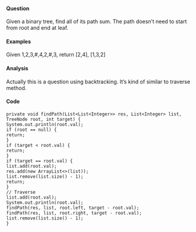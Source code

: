 #### Question
Given a binary tree, find all of its path sum. The path doesn’t need to start from root and end at leaf.
#### Examples
Given 1,2,3,#,4,2,#,3, return [2,4], [1,3,2]
#### Analysis
Actually this is a question using backtracking. It’s kind of similar to traverse method.
#### Code
	private void findPath(List<List<Integer>> res, List<Integer> list, TreeNode root, int target) {
	System.out.println(root.val);
	if (root == null) {
	return;
	}
	if (target < root.val) {
	return;
	}
	if (target == root.val) {
	list.add(root.val);
	res.add(new ArrayList<>(list));
	list.remove(list.size() - 1);
	return;
	}
	// Traverse
	list.add(root.val);
	System.out.println(root.val);
	findPath(res, list, root.left, target - root.val);
	findPath(res, list, root.right, target - root.val);
	list.remove(list.size() - 1);
	}